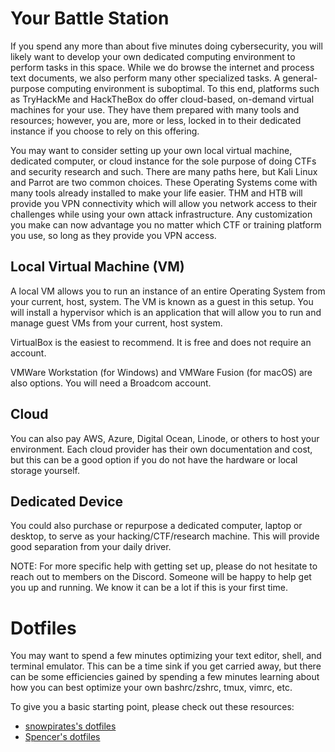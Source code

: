 # Your Battle Station

If you spend any more than about five minutes doing cybersecurity, you will likely want to develop your own dedicated computing environment to perform tasks in this space.
While we do browse the internet and process text documents, we also perform many other specialized tasks. A general-purpose computing environment is suboptimal.
To this end, platforms such as TryHackMe and HackTheBox do offer cloud-based, on-demand virtual machines for your use. They have them prepared with many tools and resources; however, you are, more or less, locked in to their dedicated instance if you choose to rely on this offering.

You may want to consider setting up your own local virtual machine, dedicated computer, or cloud instance for the sole purpose of doing CTFs and security research and such. There are many paths here, but Kali Linux and Parrot are two common choices. These Operating Systems come with many tools already installed to make your life easier. THM and HTB will provide you VPN connectivity which will allow you network access to their challenges while using your own attack infrastructure. Any customization you make can now advantage you no matter which CTF or training platform you use, so long as they provide you VPN access.

## Local Virtual Machine (VM)

A local VM allows you to run an instance of an entire Operating System from your current, host, system. The VM is known as a guest in this setup.
You will install a hypervisor which is an application that will allow you to run and manage guest VMs from your current, host system.

VirtualBox is the easiest to recommend. It is free and does not require an account. 

VMWare Workstation (for Windows) and VMWare Fusion (for macOS) are also options. You will need a Broadcom account.

## Cloud

You can also pay AWS, Azure, Digital Ocean, Linode, or others to host your environment. Each cloud provider has their own documentation and cost, but this can be a good option if you do not have the hardware or local storage yourself.

## Dedicated Device

You could also purchase or repurpose a dedicated computer, laptop or desktop, to serve as your hacking/CTF/research machine. This will provide good separation from your daily driver.

NOTE: For more specific help with getting set up, please do not hesitate to reach out to members on the Discord. Someone will be happy to help get you up and running. We know it can be a lot if this is your first time.

# Dotfiles

You may want to spend a few minutes optimizing your text editor, shell, and terminal emulator.
This can be a time sink if you get carried away, but there can be some efficiencies gained by spending a few minutes learning about how you can best optimize your own bashrc/zshrc, tmux, vimrc, etc.

To give you a basic starting point, please check out these resources:

- [snowpirates's dotfiles](https://github.com/snowpirate/dotfiles)
- [Spencer's dotfiles](https://github.com/spencer-dollahite/dotfiles)
